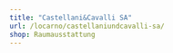 ```yaml
---
title: "Castellani&Cavalli SA"
url: /locarno/castellaniundcavalli-sa/
shop: Raumausstattung
---
```

